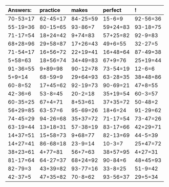 | Answers: | practice | makes | perfect | ! |
| :--- | :--- | :--- | :--- | :--- |
| 70-53=17 | 62-45=17 | 84-25=59 | 15-6=9 | 92-56=36 | 
| 55-19=36 | 80-15=65 | 93-86=7 | 59+24=83 | 93-18=75 | 
| 71-17=54 | 18+24=42 | 9+74=83 | 57+25=82 | 92-9=83 | 
| 68+28=96 | 29+58=87 | 17+26=43 | 49+6=55 | 32-27=5 | 
| 71-54=17 | 16+56=72 | 22+19=41 | 16+48=64 | 87-49=38 | 
| 5+58=63 | 18+56=74 | 34+49=83 | 67+9=76 | 25+19=44 | 
| 91-36=55 | 9+89=98 | 90-12=78 | 73-54=19 | 12-6=6 | 
| 5+9=14 | 68-59=9 | 29+64=93 | 63-28=35 | 38+48=86 | 
| 60-8=52 | 17+45=62 | 92-19=73 | 90-69=21 | 47+8=55 | 
| 42-36=6 | 53-8=45 | 20-2=18 | 35+19=54 | 60-3=57 | 
| 60-35=25 | 67+4=71 | 8+53=61 | 37+35=72 | 50-48=2 | 
| 56+29=85 | 63-57=6 | 95-69=26 | 18+6=24 | 91-29=62 | 
| 74-45=29 | 94-26=68 | 35+37=72 | 71-17=54 | 73-47=26 | 
| 63-19=44 | 13+18=31 | 57-38=19 | 83-17=66 | 42+29=71 | 
| 14+37=51 | 15+58=73 | 9+68=77 | 82-13=69 | 44-5=39 | 
| 14+27=41 | 86-68=18 | 23-9=14 | 10-3=7 | 25+47=72 | 
| 38+23=61 | 4+77=81 | 56+7=63 | 38+57=95 | 4+27=31 | 
| 81-17=64 | 64-27=37 | 68+24=92 | 90-84=6 | 48+45=93 | 
| 82-79=3 | 43+39=82 | 93-77=16 | 33-8=25 | 51-9=42 | 
| 42-37=5 | 47+35=82 | 70-8=62 | 93-56=37 | 29+5=34 | 
